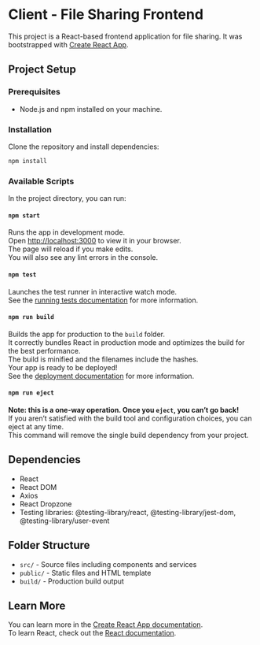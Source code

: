 # Client - File Sharing Frontend

This project is a React-based frontend application for file sharing. It was bootstrapped with [Create React App](https://github.com/facebook/create-react-app).

## Project Setup

### Prerequisites

- Node.js and npm installed on your machine.

### Installation

Clone the repository and install dependencies:

```bash
npm install
```

### Available Scripts

In the project directory, you can run:

#### `npm start`

Runs the app in development mode.\
Open [http://localhost:3000](http://localhost:3000) to view it in your browser.\
The page will reload if you make edits.\
You will also see any lint errors in the console.

#### `npm test`

Launches the test runner in interactive watch mode.\
See the [running tests documentation](https://facebook.github.io/create-react-app/docs/running-tests) for more information.

#### `npm run build`

Builds the app for production to the `build` folder.\
It correctly bundles React in production mode and optimizes the build for the best performance.\
The build is minified and the filenames include the hashes.\
Your app is ready to be deployed!\
See the [deployment documentation](https://facebook.github.io/create-react-app/docs/deployment) for more information.

#### `npm run eject`

**Note: this is a one-way operation. Once you `eject`, you can’t go back!**\
If you aren’t satisfied with the build tool and configuration choices, you can eject at any time.\
This command will remove the single build dependency from your project.

## Dependencies

- React
- React DOM
- Axios
- React Dropzone
- Testing libraries: @testing-library/react, @testing-library/jest-dom, @testing-library/user-event

## Folder Structure

- `src/` - Source files including components and services
- `public/` - Static files and HTML template
- `build/` - Production build output

## Learn More

You can learn more in the [Create React App documentation](https://facebook.github.io/create-react-app/docs/getting-started).\
To learn React, check out the [React documentation](https://reactjs.org/).
